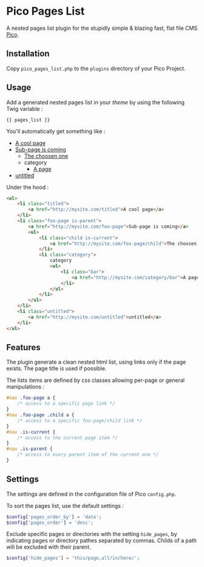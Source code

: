 # Pico Pages List

A nested pages list plugin for the stupidly simple & blazing fast, flat file CMS [Pico](http://pico.dev7studios.com).

## Installation

Copy `pico_pages_list.php` to the `plugins` directory of your Pico Project.

## Usage

Add a generated nested pages list in your *theme* by using the following Twig variable :

	{{ pages_list }}

You'll automatically get something like :

* [A cool page]()
* [Sub-page is coming]()
	* [The choosen one]()
	* category
		* [A page]()
* [untitled]()

Under the hood :

```html
<ul>
	<li class="titled">
		<a href="http://mysite.com/titled">A cool page</a>
	</li>
	<li class="foo-page is-parent">
		<a href="http://mysite.com/foo-page">Sub-page is coming</a>
		<ul>
			<li class="child is-current">
				<a href="http://mysite.com/foo-page/child">The choosen one</a>
			</li>
			<li class="category">
				category
				<ul>
					<li class="bar">
						<a href="http://mysite.com/category/bar">A page</a>
					</li>
				</ul>
			</li>
		</ul>
	</li>
	<li class="untitled">
		<a href="http://mysite.com/untitled">untitled</a>
	</li>
</ul>
```

## Features

The plugin generate a clean nested html list, using links only if the page exists. The page title is used if possible.

The lists items are defined by css classes allowing per-page or general manipulations :

```css
#nav .foo-page a {
	/* access to a specific page link */
}
#nav .foo-page .child a {
	/* access to a specific foo-page/child link */
}
#nav .is-current {
	/* access to the current page item */
}
#nav .is-parent {
	/* access to every parent item of the current one */
}
```

## Settings

The settings are defined in the configuration file of Pico `config.php`.

To sort the pages list, use the default settings :

```php
$config['pages_order_by'] = 'date';
$config['pages_order'] = 'desc';
```

Exclude specific pages or directories with the setting `hide_pages`, by indicating pages or directory pathes separated by commas. Childs of a path will be excluded with their parent.

```php
$config['hide_pages'] = 'this/page,all/in/here/';
```
